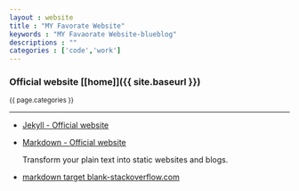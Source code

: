 ```yaml
---
layout : website
title : "MY Favorate Website"
keywords : "MY Favaorate Website-blueblog"
descriptions : ""
categories : ['code','work']
---
```


### Official website [\[home\]]({{ site.baseurl }}) 

<small>{{ page.categories }}</small>

---

-	[Jekyll - Official website][t1]
-	[Markdown - Official website][t2]
 
	Transform your plain text into static websites and blogs.
	
-	<a href="http://stackoverflow.com/questions/4425198/markdown-target-blank" target="_blank">markdown target blank-stackoverflow.com</a>


[t1]: http://jekyllrb.com/ "Jekyll"
[t2]: http://daringfireball.net/projects/markdown/ "Markdown"